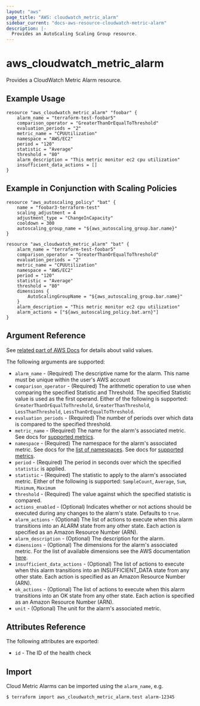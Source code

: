 ```yaml
---
layout: "aws"
page_title: "AWS: cloudwatch_metric_alarm"
sidebar_current: "docs-aws-resource-cloudwatch-metric-alarm"
description: |-
  Provides an AutoScaling Scaling Group resource.
---
```


# aws\_cloudwatch\_metric\_alarm

Provides a CloudWatch Metric Alarm resource.

## Example Usage
```
resource "aws_cloudwatch_metric_alarm" "foobar" {
    alarm_name = "terraform-test-foobar5"
    comparison_operator = "GreaterThanOrEqualToThreshold"
    evaluation_periods = "2"
    metric_name = "CPUUtilization"
    namespace = "AWS/EC2"
    period = "120"
    statistic = "Average"
    threshold = "80"
    alarm_description = "This metric monitor ec2 cpu utilization"
    insufficient_data_actions = []
}
```

## Example in Conjunction with Scaling Policies
```
resource "aws_autoscaling_policy" "bat" {
    name = "foobar3-terraform-test"
    scaling_adjustment = 4
    adjustment_type = "ChangeInCapacity"
    cooldown = 300
    autoscaling_group_name = "${aws_autoscaling_group.bar.name}"
}

resource "aws_cloudwatch_metric_alarm" "bat" {
    alarm_name = "terraform-test-foobar5"
    comparison_operator = "GreaterThanOrEqualToThreshold"
    evaluation_periods = "2"
    metric_name = "CPUUtilization"
    namespace = "AWS/EC2"
    period = "120"
    statistic = "Average"
    threshold = "80"
    dimensions {
        AutoScalingGroupName = "${aws_autoscaling_group.bar.name}"
    }
    alarm_description = "This metric monitor ec2 cpu utilization"
    alarm_actions = ["${aws_autoscaling_policy.bat.arn}"]
}
```
## Argument Reference

See [related part of AWS Docs](https://docs.aws.amazon.com/AmazonCloudWatch/latest/APIReference/API_PutMetricAlarm.html)
for details about valid values.

The following arguments are supported:

* `alarm_name` - (Required) The descriptive name for the alarm. This name must be unique within the user's AWS account
* `comparison_operator` - (Required) The arithmetic operation to use when comparing the specified Statistic and Threshold. The specified Statistic value is used as the first operand. Either of the following is supported: `GreaterThanOrEqualToThreshold`, `GreaterThanThreshold`, `LessThanThreshold`, `LessThanOrEqualToThreshold`.
* `evaluation_periods` - (Required) The number of periods over which data is compared to the specified threshold.
* `metric_name` - (Required) The name for the alarm's associated metric.
  See docs for [supported metrics](https://docs.aws.amazon.com/AmazonCloudWatch/latest/DeveloperGuide/CW_Support_For_AWS.html).
* `namespace` - (Required) The namespace for the alarm's associated metric. See docs for the [list of namespaces](https://docs.aws.amazon.com/AmazonCloudWatch/latest/DeveloperGuide/aws-namespaces.html).
  See docs for [supported metrics](https://docs.aws.amazon.com/AmazonCloudWatch/latest/DeveloperGuide/CW_Support_For_AWS.html).
* `period` - (Required) The period in seconds over which the specified `statistic` is applied.
* `statistic` - (Required) The statistic to apply to the alarm's associated metric.
   Either of the following is supported: `SampleCount`, `Average`, `Sum`, `Minimum`, `Maximum`
* `threshold` - (Required) The value against which the specified statistic is compared.
* `actions_enabled` - (Optional) Indicates whether or not actions should be executed during any changes to the alarm's state. Defaults to `true`.
* `alarm_actions` - (Optional) The list of actions to execute when this alarm transitions into an ALARM state from any other state. Each action is specified as an Amazon Resource Number (ARN).
* `alarm_description` - (Optional) The description for the alarm.
* `dimensions` - (Optional) The dimensions for the alarm's associated metric.  For the list of available dimensions see the AWS documentation [here](http://docs.aws.amazon.com/AmazonCloudWatch/latest/DeveloperGuide/CW_Support_For_AWS.html).
* `insufficient_data_actions` - (Optional) The list of actions to execute when this alarm transitions into an INSUFFICIENT_DATA state from any other state. Each action is specified as an Amazon Resource Number (ARN).
* `ok_actions` - (Optional) The list of actions to execute when this alarm transitions into an OK state from any other state. Each action is specified as an Amazon Resource Number (ARN).
* `unit` - (Optional) The unit for the alarm's associated metric.

## Attributes Reference

The following attributes are exported:

* `id` - The ID of the health check



## Import

Cloud Metric Alarms can be imported using the `alarm_name`, e.g.

```
$ terraform import aws_cloudwatch_metric_alarm.test alarm-12345
```